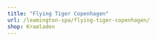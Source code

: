 ```yaml
---
title: "Flying Tiger Copenhagen"
url: /leamington-spa/flying-tiger-copenhagen/
shop: Kramladen
---
```

